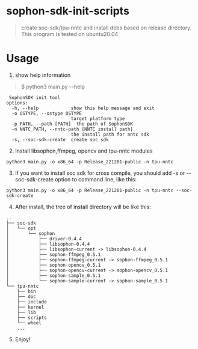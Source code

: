 # sophon-sdk-init-scripts
> create soc-sdk/tpu-nntc and install debs based on release directory.<br>
> This program is tested on ubuntu20.04
# Usage
1. show help information
> $ python3 main.py --help

     SophonSDK init tool
    options:
      -h, --help            show this help message and exit
      -o OSTYPE, --ostype OSTYPE
                            target platform type
      -p PATH, --path [PATH]  the path of SophonSDK
      -n NNTC_PATH, --nntc-path [NNTC install path]
                            the install path for nntc sdk
      -s, --soc-sdk-create  create soc sdk 

2. Install libsophon,ffmpeg, opencv and tpu-nntc modules
```
python3 main.py -o x86_64 -p Release_221201-public -n tpu-nntc
```     
     
3. If you want to install soc sdk for cross compile, you should add -s or --soc-sdk-create option to command line, like this:
```commandline
python3 main.py -o x86_64 -p Release_221201-public -n tpu-nntc --soc-sdk-create
```
4. After install, the tree of install directory will be like this:
```commandline
..
├── soc-sdk
│   └── opt
│       └── sophon
│           ├── driver-0.4.4
│           ├── libsophon-0.4.4
│           ├── libsophon-current -> libsophon-0.4.4
│           ├── sophon-ffmpeg_0.5.1
│           ├── sophon-ffmpeg-current -> sophon-ffmpeg_0.5.1
│           ├── sophon-opencv_0.5.1
│           ├── sophon-opencv-current -> sophon-opencv_0.5.1
│           ├── sophon-sample_0.5.1
│           └── sophon-sample-current -> sophon-sample_0.5.1
└── tpu-nntc
    ├── bin
    ├── doc
    ├── include
    ├── kernel
    ├── lib
    ├── scripts
    └── wheel
    ...
```
5. Enjoy!
